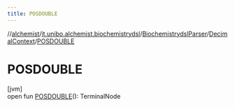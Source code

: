 ```yaml
---
title: POSDOUBLE
---
```

//[alchemist](../../../../index.html)/[it.unibo.alchemist.biochemistrydsl](../../index.html)/[BiochemistrydslParser](../index.html)/[DecimalContext](index.html)/[POSDOUBLE](-p-o-s-d-o-u-b-l-e.html)



# POSDOUBLE



[jvm]\
open fun [POSDOUBLE](-p-o-s-d-o-u-b-l-e.html)(): TerminalNode




